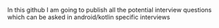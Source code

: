 In this github I am going to publish all the potential interview questions which can be asked in android/kotlin specific interviews 
